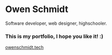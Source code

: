 # Owen Schmidt
Software developer, web designer, highschooler.

### This is my portfolio, I hope you like it! :)

[owenschmidt.tech](owenschmidt.tech)